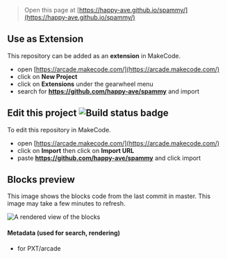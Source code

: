  


> Open this page at [https://happy-ave.github.io/spammy/](https://happy-ave.github.io/spammy/)

## Use as Extension

This repository can be added as an **extension** in MakeCode.

* open [https://arcade.makecode.com/](https://arcade.makecode.com/)
* click on **New Project**
* click on **Extensions** under the gearwheel menu
* search for **https://github.com/happy-ave/spammy** and import

## Edit this project ![Build status badge](https://github.com/happy-ave/spammy/workflows/MakeCode/badge.svg)

To edit this repository in MakeCode.

* open [https://arcade.makecode.com/](https://arcade.makecode.com/)
* click on **Import** then click on **Import URL**
* paste **https://github.com/happy-ave/spammy** and click import

## Blocks preview

This image shows the blocks code from the last commit in master.
This image may take a few minutes to refresh.

![A rendered view of the blocks](https://github.com/happy-ave/spammy/raw/master/.github/makecode/blocks.png)

#### Metadata (used for search, rendering)

* for PXT/arcade
<script src="https://makecode.com/gh-pages-embed.js"></script><script>makeCodeRender("{{ site.makecode.home_url }}", "{{ site.github.owner_name }}/{{ site.github.repository_name }}");</script>

